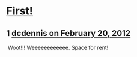 # [First!](https://community.fantasyflightgames.com/topic/60734-first/)

## 1 [dcdennis on February 20, 2012](https://community.fantasyflightgames.com/topic/60734-first/?do=findComment&comment=596623)

 Woot!!! Weeeeeeeeeeee. Space for rent!

